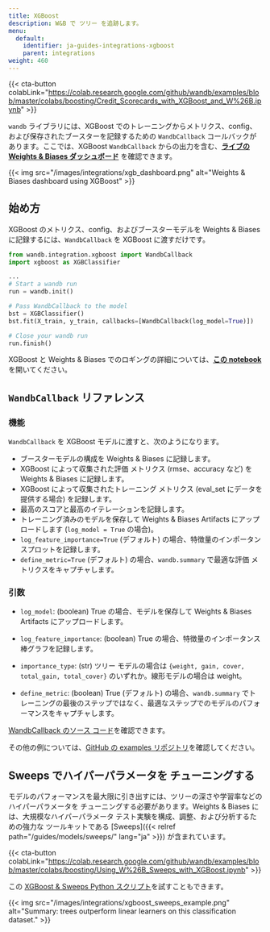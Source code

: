 ```yaml
---
title: XGBoost
description: W&B で ツリー を追跡します。
menu:
  default:
    identifier: ja-guides-integrations-xgboost
    parent: integrations
weight: 460
---
```


{{< cta-button colabLink="https://colab.research.google.com/github/wandb/examples/blob/master/colabs/boosting/Credit_Scorecards_with_XGBoost_and_W%26B.ipynb" >}}

`wandb` ライブラリには、XGBoost でのトレーニングからメトリクス、config、および保存されたブースターを記録するための `WandbCallback` コールバックがあります。ここでは、XGBoost `WandbCallback` からの出力を含む、**[ライブの Weights & Biases ダッシュボード](https://wandb.ai/morg/credit_scorecard)** を確認できます。

{{< img src="/images/integrations/xgb_dashboard.png" alt="Weights & Biases dashboard using XGBoost" >}}

## 始め方

XGBoost のメトリクス、config、およびブースターモデルを Weights & Biases に記録するには、`WandbCallback` を XGBoost に渡すだけです。

```python
from wandb.integration.xgboost import WandbCallback
import xgboost as XGBClassifier

...
# Start a wandb run
run = wandb.init()

# Pass WandbCallback to the model
bst = XGBClassifier()
bst.fit(X_train, y_train, callbacks=[WandbCallback(log_model=True)])

# Close your wandb run
run.finish()
```

XGBoost と Weights & Biases でのロギングの詳細については、**[この notebook](https://wandb.me/xgboost)** を開いてください。

## `WandbCallback` リファレンス

### 機能
`WandbCallback` を XGBoost モデルに渡すと、次のようになります。
- ブースターモデルの構成を Weights & Biases に記録します。
- XGBoost によって収集された評価 メトリクス (rmse、accuracy など) を Weights & Biases に記録します。
- XGBoost によって収集されたトレーニング メトリクス (eval_set にデータを提供する場合) を記録します。
- 最高のスコアと最高のイテレーションを記録します。
- トレーニング済みのモデルを保存して Weights & Biases Artifacts にアップロードします (`log_model = True` の場合)。
- `log_feature_importance=True` (デフォルト) の場合、特徴量のインポータンスプロットを記録します。
- `define_metric=True` (デフォルト) の場合、`wandb.summary` で最適な評価 メトリクスをキャプチャします。

### 引数
- `log_model`: (boolean) True の場合、モデルを保存して Weights & Biases Artifacts にアップロードします。

- `log_feature_importance`: (boolean) True の場合、特徴量のインポータンス棒グラフを記録します。

- `importance_type`: (str) ツリー モデルの場合は `{weight, gain, cover, total_gain, total_cover}` のいずれか。線形モデルの場合は weight。

- `define_metric`: (boolean) True (デフォルト) の場合、`wandb.summary` でトレーニングの最後のステップではなく、最適なステップでのモデルのパフォーマンスをキャプチャします。

[WandbCallback のソース コード](https://github.com/wandb/wandb/blob/main/wandb/integration/xgboost/xgboost.py)を確認できます。

その他の例については、[GitHub の examples リポジトリ](https://github.com/wandb/examples/tree/master/examples/boosting-algorithms)を確認してください。

## Sweeps でハイパーパラメータを チューニングする

モデルのパフォーマンスを最大限に引き出すには、ツリーの深さや学習率などのハイパーパラメータを チューニングする必要があります。Weights & Biases には、大規模なハイパーパラメータ テスト実験を構成、調整、および分析するための強力な ツールキットである [Sweeps]({{< relref path="/guides/models/sweeps/" lang="ja" >}}) が含まれています。

{{< cta-button colabLink="https://colab.research.google.com/github/wandb/examples/blob/master/colabs/boosting/Using_W%26B_Sweeps_with_XGBoost.ipynb" >}}

この [XGBoost & Sweeps Python スクリプト](https://github.com/wandb/examples/blob/master/examples/wandb-sweeps/sweeps-xgboost/xgboost_tune.py)を試すこともできます。

{{< img src="/images/integrations/xgboost_sweeps_example.png" alt="Summary: trees outperform linear learners on this classification dataset." >}}
